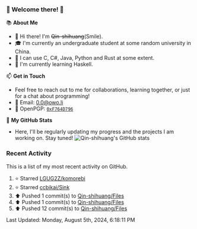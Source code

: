 ### 🌟 Welcome there! 🌟

📚 **About Me**
- 👋 Hi there! I'm ~~Qin-shihuang~~(Smile).
- 🎓 I'm currently an undergraduate student at some random university in China.
- 🚀 I can use C, C#, Java, Python and Rust at some extent.
- 🌱 I'm currently learning Haskell.

📫 **Get in Touch**
- Feel free to reach out to me for collaborations, learning together, or just for a chat about programming!
- 📩 Email: 0.0@owo.li
- 🔑 OpenPGP: [`0xF764D796`](https://keys.openpgp.org/vks/v1/by-fingerprint/99D5AF94A1585E16E14895EFBF6C0BF4F764D796)


📝 **My GitHub Stats**
- Here, I'll be regularly updating my progress and the projects I am working on. Stay tuned!
![Qin-shihuang's GitHub stats](https://github-readme-stats.vercel.app/api?username=Qin-shihuang&show_icons=true)

### Recent Activity

This is a list of my most recent activity on GitHub.

<!--RECENT_ACTIVITY:start-->
1. ⭐ Starred [LGUG2Z/komorebi](https://github.com/LGUG2Z/komorebi)<br>
2. ⭐ Starred [ccbikai/Sink](https://github.com/ccbikai/Sink)<br>
3. ⬆️ Pushed 1 commit(s) to [Qin-shihuang/Files](https://github.com/Qin-shihuang/Files)<br>
4. ⬆️ Pushed 1 commit(s) to [Qin-shihuang/Files](https://github.com/Qin-shihuang/Files)<br>
5. ⬆️ Pushed 12 commit(s) to [Qin-shihuang/Files](https://github.com/Qin-shihuang/Files)<br>
<!--RECENT_ACTIVITY:end-->

<!--RECENT_ACTIVITY:last_update-->
Last Updated: Monday, August 5th, 2024, 6:18:11 PM
<!--RECENT_ACTIVITY:last_update_end-->
